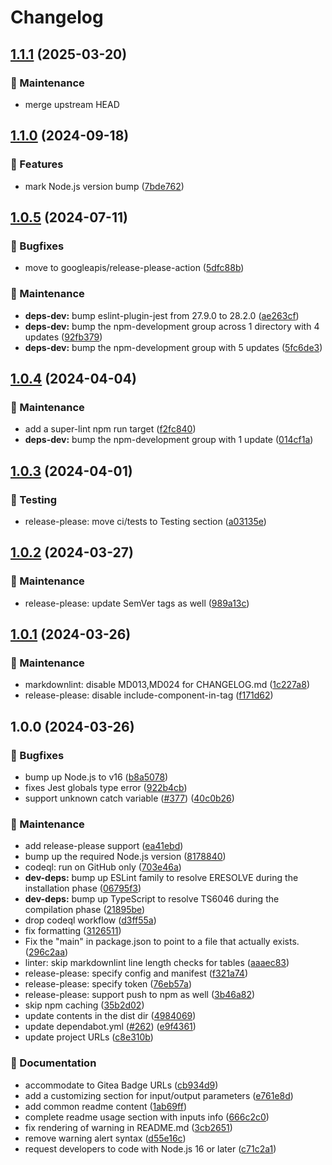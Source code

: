 <!-- markdownlint-disable MD013 MD024 -->

# Changelog

## [1.1.1](https://github.com/vicamo/gitea-actions-template/compare/v1.1.0...v1.1.1) (2025-03-20)

### 🧰 Maintenance

- merge upstream HEAD

## [1.1.0](https://github.com/vicamo/gitea-actions-template/compare/v1.0.5...v1.1.0) (2024-09-18)

### 🚀 Features

- mark Node.js version bump
  ([7bde762](https://github.com/vicamo/gitea-actions-template/commit/7bde762093087cc44cfa725cc87e99a919921e22))

## [1.0.5](https://github.com/vicamo/gitea-actions-template/compare/v1.0.4...v1.0.5) (2024-07-11)

### 🐛 Bugfixes

- move to googleapis/release-please-action
  ([5dfc88b](https://github.com/vicamo/gitea-actions-template/commit/5dfc88bdd19064c27137caf33e698552e534e2a0))

### 🧰 Maintenance

- **deps-dev:** bump eslint-plugin-jest from 27.9.0 to 28.2.0
  ([ae263cf](https://github.com/vicamo/gitea-actions-template/commit/ae263cff079cbcdce1f5736189d4a78ee3162e69))
- **deps-dev:** bump the npm-development group across 1 directory with 4 updates
  ([92fb379](https://github.com/vicamo/gitea-actions-template/commit/92fb37934dfe3bab34bbeee62fdc688b1ee0cc6b))
- **deps-dev:** bump the npm-development group with 5 updates
  ([5fc6de3](https://github.com/vicamo/gitea-actions-template/commit/5fc6de3b6855c8fa34eabfce54133f15cd503429))

## [1.0.4](https://github.com/vicamo/gitea-actions-template/compare/v1.0.3...v1.0.4) (2024-04-04)

### 🧰 Maintenance

- add a super-lint npm run target
  ([f2fc840](https://github.com/vicamo/gitea-actions-template/commit/f2fc840afa72c45157cab8a3b85601303cbc63e8))
- **deps-dev:** bump the npm-development group with 1 update
  ([014cf1a](https://github.com/vicamo/gitea-actions-template/commit/014cf1a6f6af6d1ffbc6ee4799cc6a3eff8321d9))

## [1.0.3](https://github.com/vicamo/gitea-actions-template/compare/v1.0.2...v1.0.3) (2024-04-01)

### 🧰 Testing

- release-please: move ci/tests to Testing section
  ([a03135e](https://github.com/vicamo/gitea-actions-template/commit/a03135e9c24df56368ad1e62ebbac0c985abb61f))

## [1.0.2](https://github.com/vicamo/gitea-actions-template/compare/v1.0.1...v1.0.2) (2024-03-27)

### 🧰 Maintenance

- release-please: update SemVer tags as well
  ([989a13c](https://github.com/vicamo/gitea-actions-template/commit/989a13ca6a8c624c6d4265889f497a723a44218e))

## [1.0.1](https://github.com/vicamo/gitea-actions-template/compare/v1.0.0...v1.0.1) (2024-03-26)

### 🧰 Maintenance

- markdownlint: disable MD013,MD024 for CHANGELOG.md
  ([1c227a8](https://github.com/vicamo/gitea-actions-template/commit/1c227a888ef4abbf959d935298211498ff92f32d))
- release-please: disable include-component-in-tag
  ([f171d62](https://github.com/vicamo/gitea-actions-template/commit/f171d62a86d483a0a4dc363b8fe62d8128642a4f))

## 1.0.0 (2024-03-26)

### 🐛 Bugfixes

- bump up Node.js to v16
  ([b8a5078](https://github.com/vicamo/gitea-actions-template/commit/b8a50788a5e60adb83f66ceb9c1e4e7874faffc6))
- fixes Jest globals type error
  ([922b4cb](https://github.com/vicamo/gitea-actions-template/commit/922b4cbaff78add83dbff45932d07b95795c5ab6))
- support unknown catch variable
  ([#377](https://github.com/vicamo/gitea-actions-template/issues/377))
  ([40c0b26](https://github.com/vicamo/gitea-actions-template/commit/40c0b260f8c8b9b69d90b613272feb82178ce5ac))

### 🧰 Maintenance

- add release-please support
  ([ea41ebd](https://github.com/vicamo/gitea-actions-template/commit/ea41ebd985b01a6565ab3de618a1ede9c58fbcda))
- bump up the required Node.js version
  ([8178840](https://github.com/vicamo/gitea-actions-template/commit/8178840eb03ed8f05e7872fab77934f961315797))
- codeql: run on GitHub only
  ([703e46a](https://github.com/vicamo/gitea-actions-template/commit/703e46a9e28651671ef0faed0c24c8c8f45dfe5e))
- **dev-deps:** bump up ESLint family to resolve ERESOLVE during the
  installation phase
  ([06795f3](https://github.com/vicamo/gitea-actions-template/commit/06795f34ce9c4d8ccb9823e404b88550aa8a8ad0))
- **dev-deps:** bump up TypeScript to resolve TS6046 during the compilation
  phase
  ([21895be](https://github.com/vicamo/gitea-actions-template/commit/21895be435f46b9171c6a30cb80466674d66cc38))
- drop codeql workflow
  ([d3ff55a](https://github.com/vicamo/gitea-actions-template/commit/d3ff55a2600492b4327933de3a165eda1827b1fc))
- fix formatting
  ([3126511](https://github.com/vicamo/gitea-actions-template/commit/31265117a81b1bb18682183355de7a9b3e5fa86b))
- Fix the "main" in package.json to point to a file that actually exists.
  ([296c2aa](https://github.com/vicamo/gitea-actions-template/commit/296c2aa43ae41d6076d00a3393462b88e1c95e34))
- linter: skip markdownlint line length checks for tables
  ([aaaec83](https://github.com/vicamo/gitea-actions-template/commit/aaaec8352effb759a70f55b04bf327d09da7c699))
- release-please: specify config and manifest
  ([f321a74](https://github.com/vicamo/gitea-actions-template/commit/f321a74e6557de75bfa0b8dd9c8939f5adb5c95b))
- release-please: specify token
  ([76eb57a](https://github.com/vicamo/gitea-actions-template/commit/76eb57ad4a1d3c2e741b8a78d41ecf4fb5facd7d))
- release-please: support push to npm as well
  ([3b46a82](https://github.com/vicamo/gitea-actions-template/commit/3b46a8258949edbafcb3478b72b75933911092b3))
- skip npm caching
  ([35b2d02](https://github.com/vicamo/gitea-actions-template/commit/35b2d02a4e055a2d2f53759d9a74fc186375d8f5))
- update contents in the dist dir
  ([4984069](https://github.com/vicamo/gitea-actions-template/commit/4984069f112b89b53eff21ac196523fcd68c3ddb))
- update dependabot.yml
  ([#262](https://github.com/vicamo/gitea-actions-template/issues/262))
  ([e9f4361](https://github.com/vicamo/gitea-actions-template/commit/e9f436162fc4cd535b06a062642d68420b887102))
- update project URLs
  ([c8e310b](https://github.com/vicamo/gitea-actions-template/commit/c8e310b173de3b433c3de5869cd623c610f356fe))

### 🧰 Documentation

- accommodate to Gitea Badge URLs
  ([cb934d9](https://github.com/vicamo/gitea-actions-template/commit/cb934d9c3c78984098256ec65ef5b54a984c00c6))
- add a customizing section for input/output parameters
  ([e761e8d](https://github.com/vicamo/gitea-actions-template/commit/e761e8de8b4682e0b8c2b5e0e1870e050a9a8868))
- add common readme content
  ([1ab69ff](https://github.com/vicamo/gitea-actions-template/commit/1ab69ff6db48adf09991d6a5ad9db12d1711395b))
- complete readme usage section with inputs info
  ([666c2c0](https://github.com/vicamo/gitea-actions-template/commit/666c2c04705d1c90dd3e8264417d54a30d775fc8))
- fix rendering of warning in README.md
  ([3cb2651](https://github.com/vicamo/gitea-actions-template/commit/3cb265137cf5bf0e5fad222b3ba29b4b8b7b491d))
- remove warning alert syntax
  ([d55e16c](https://github.com/vicamo/gitea-actions-template/commit/d55e16c91f783ede19466f1fc42df37aabcb8bf7))
- request developers to code with Node.js 16 or later
  ([c71c2a1](https://github.com/vicamo/gitea-actions-template/commit/c71c2a12df7e05de29524dc3bbe04dbf964f3474))
